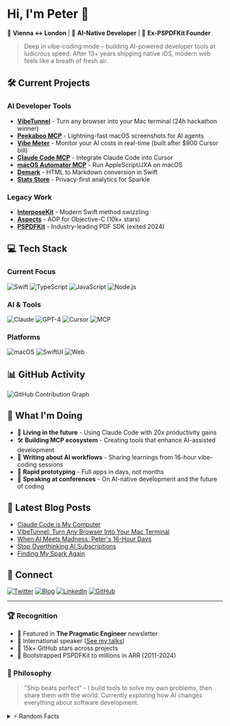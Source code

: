 # Hi, I'm Peter 👋

📍 **Vienna ↔ London** | 🤖 **AI-Native Developer** | 🚀 **Ex-PSPDFKit Founder**

> Deep in vibe-coding mode – building AI-powered developer tools at ludicrous speed. After 13+ years shipping native iOS, modern web feels like a breath of fresh air.

## 🛠️ Current Projects

### AI Developer Tools
- **[VibeTunnel](https://github.com/amantus-ai/vibetunnel)** - Turn any browser into your Mac terminal (24h hackathon winner)
- **[Peekaboo MCP](https://github.com/steipete/peekaboo-mcp)** - Lightning-fast macOS screenshots for AI agents
- **[Vibe Meter](https://github.com/steipete/vibe-meter)** - Monitor your AI costs in real-time (built after $900 Cursor bill)
- **[Claude Code MCP](https://github.com/steipete/claude-code-mcp)** - Integrate Claude Code into Cursor
- **[macOS Automator MCP](https://github.com/steipete/macos-automator-mcp)** - Run AppleScript/JXA on macOS
- **[Demark](https://github.com/steipete/demark)** - HTML to Markdown conversion in Swift
- **[Stats Store](https://github.com/steipete/stats-store)** - Privacy-first analytics for Sparkle

### Legacy Work
- **[InterposeKit](https://github.com/steipete/InterposeKit)** - Modern Swift method swizzling
- **[Aspects](https://github.com/steipete/Aspects)** - AOP for Objective-C (10k+ stars)
- **[PSPDFKit](https://pspdfkit.com)** - Industry-leading PDF SDK (exited 2024)

## 💻 Tech Stack

### Current Focus
![Swift](https://img.shields.io/badge/-Swift-FA7343?style=flat-square&logo=swift&logoColor=white)
![TypeScript](https://img.shields.io/badge/-TypeScript-3178C6?style=flat-square&logo=typescript&logoColor=white)
![JavaScript](https://img.shields.io/badge/-JavaScript-F7DF1E?style=flat-square&logo=javascript&logoColor=black)
![Node.js](https://img.shields.io/badge/-Node.js-339933?style=flat-square&logo=node.js&logoColor=white)

### AI & Tools
![Claude](https://img.shields.io/badge/-Claude-000000?style=flat-square&logo=anthropic&logoColor=white)
![GPT-4](https://img.shields.io/badge/-GPT--4-412991?style=flat-square&logo=openai&logoColor=white)
![Cursor](https://img.shields.io/badge/-Cursor-000000?style=flat-square&logo=cursor&logoColor=white)
![MCP](https://img.shields.io/badge/-MCP-FF6B6B?style=flat-square&logo=protocol&logoColor=white)

### Platforms
![macOS](https://img.shields.io/badge/-macOS-000000?style=flat-square&logo=apple&logoColor=white)
![SwiftUI](https://img.shields.io/badge/-SwiftUI-0062D3?style=flat-square&logo=swift&logoColor=white)
![Web](https://img.shields.io/badge/-Web-4285F4?style=flat-square&logo=google-chrome&logoColor=white)

## 📊 GitHub Activity

![GitHub Contribution Graph](https://ghchart.rshah.org/steipete)

## 🎯 What I'm Doing

- 🤖 **Living in the future** - Using Claude Code with 20x productivity gains
- 🛠️ **Building MCP ecosystem** - Creating tools that enhance AI-assisted development
- 📝 **Writing about AI workflows** - Sharing learnings from 16-hour vibe-coding sessions
- 🚀 **Rapid prototyping** - Full apps in days, not months
- 🎤 **Speaking at conferences** - On AI-native development and the future of coding

## 📝 Latest Blog Posts

<!-- BLOG-POST-LIST:START -->
- [Claude Code is My Computer](https://steipete.me/posts/2025/claude-code-is-my-computer)
- [VibeTunnel: Turn Any Browser Into Your Mac Terminal](https://steipete.me/posts/2025/vibetunnel)
- [When AI Meets Madness: Peter's 16-Hour Days](https://steipete.me/posts/2025/when-ai-meets-madness-peters-16-hour-days)
- [Stop Overthinking AI Subscriptions](https://steipete.me/posts/2025/stop-overthinking-ai-subscriptions)
- [Finding My Spark Again](https://steipete.me/posts/2025/finding-my-spark-again)
<!-- BLOG-POST-LIST:END -->

## 🤝 Connect

[![Twitter](https://img.shields.io/badge/-@steipete-1DA1F2?style=flat-square&logo=twitter&logoColor=white)](https://twitter.com/steipete)
[![Blog](https://img.shields.io/badge/-steipete.me-FF5722?style=flat-square&logo=hugo&logoColor=white)](https://steipete.me)
[![LinkedIn](https://img.shields.io/badge/-Peter_Steinberger-0077B5?style=flat-square&logo=linkedin&logoColor=white)](https://www.linkedin.com/in/steipete)
[![GitHub](https://img.shields.io/badge/-Follow-181717?style=flat-square&logo=github&logoColor=white)](https://github.com/steipete)

---

### 🏆 Recognition

- 📰 Featured in **The Pragmatic Engineer** newsletter
- 🎤 International speaker ([See my talks](https://github.com/steipete/speaking))
- 🌟 15k+ GitHub stars across projects
- 🚀 Bootstrapped PSPDFKit to millions in ARR (2011-2024)

### 💭 Philosophy

> "Ship beats perfect" - I build tools to solve my own problems, then share them with the world. Currently exploring how AI changes everything about software development.

<details>
<summary>⚡ Random Facts</summary>

- 🎰 Treat AI agents as "slot machines for programmers"
- 🖥️ Run 3-6 Claude instances concurrently
- ☕ Powered by Vienna coffee culture
- 💪 Gym enthusiast (when not coding)
- 🏳️‍🌈 Coaches LGBTQ+ folks at [Out In Tech](https://outintech.com/)

</details>